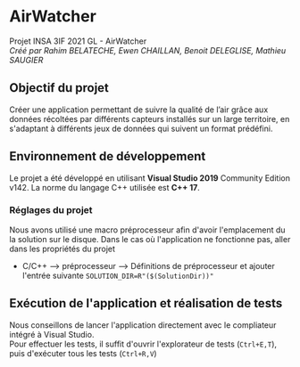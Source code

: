 # AirWatcher
Projet INSA 3IF 2021 GL - AirWatcher  
_Créé par Rahim BELATECHE, Ewen CHAILLAN, Benoit DELEGLISE, Mathieu SAUGIER_

## Objectif du projet
Créer une application permettant de suivre la qualité de l’air grâce aux données récoltées par différents capteurs installés sur un large territoire, en s'adaptant à différents jeux de données qui suivent un format prédéfini.

## Environnement de développement
Le projet a été développé en utilisant **Visual Studio 2019** Community Edition v142.
La norme du langage C++ utilisée est **C++ 17**.


### Réglages du projet
Nous avons utilisé une macro préprocesseur afin d'avoir l'emplacement du la solution sur le disque. Dans le cas où l'application ne fonctionne pas, aller dans les propriétés du projet  
- C/C++ --> préprocesseur --> Définitions de préprocesseur et ajouter l'entrée suivante `SOLUTION_DIR=R"($(SolutionDir))"`

## Exécution de l'application et réalisation de tests
Nous conseillons de lancer l'application directement avec le compliateur intégré à Visual Studio.  
Pour effectuer les tests, il suffit d'ouvrir l'explorateur de tests (`Ctrl+E,T`), puis d'exécuter tous les tests (`Ctrl+R,V`)

